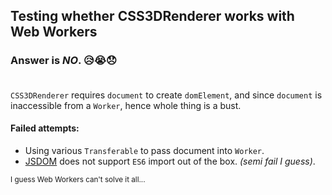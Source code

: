Testing whether CSS3DRenderer works with Web Workers
---
### Answer is ***NO***. 😥😭😞 <br><br>

`CSS3DRenderer` requires `document` to create `domElement`, and since `document` is inaccessible from a `Worker`, hence whole thing is a bust.

#### Failed attempts:
- Using various `Transferable` to pass document into `Worker`.
- [JSDOM](https://github.com/jsdom/jsdom) does not support `ES6` import out of the box. *(semi fail I guess)*.

<small>I guess Web Workers can't solve it all...</small>

